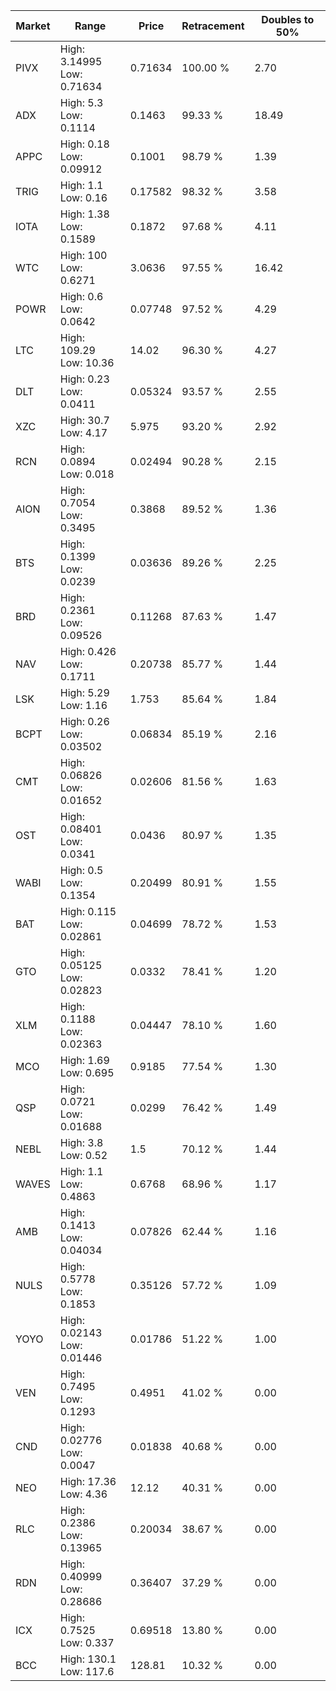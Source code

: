 | Market | Range | Price| Retracement | Doubles to 50% |
| --- | --- | --- | --- | --- |
| PIVX | High: 3.14995<br />Low: 0.71634 | 0.71634 | 100.00 % | 2.70 |
| ADX | High: 5.3<br />Low: 0.1114 | 0.1463 | 99.33 % | 18.49 |
| APPC | High: 0.18<br />Low: 0.09912 | 0.1001 | 98.79 % | 1.39 |
| TRIG | High: 1.1<br />Low: 0.16 | 0.17582 | 98.32 % | 3.58 |
| IOTA | High: 1.38<br />Low: 0.1589 | 0.1872 | 97.68 % | 4.11 |
| WTC | High: 100<br />Low: 0.6271 | 3.0636 | 97.55 % | 16.42 |
| POWR | High: 0.6<br />Low: 0.0642 | 0.07748 | 97.52 % | 4.29 |
| LTC | High: 109.29<br />Low: 10.36 | 14.02 | 96.30 % | 4.27 |
| DLT | High: 0.23<br />Low: 0.0411 | 0.05324 | 93.57 % | 2.55 |
| XZC | High: 30.7<br />Low: 4.17 | 5.975 | 93.20 % | 2.92 |
| RCN | High: 0.0894<br />Low: 0.018 | 0.02494 | 90.28 % | 2.15 |
| AION | High: 0.7054<br />Low: 0.3495 | 0.3868 | 89.52 % | 1.36 |
| BTS | High: 0.1399<br />Low: 0.0239 | 0.03636 | 89.26 % | 2.25 |
| BRD | High: 0.2361<br />Low: 0.09526 | 0.11268 | 87.63 % | 1.47 |
| NAV | High: 0.426<br />Low: 0.1711 | 0.20738 | 85.77 % | 1.44 |
| LSK | High: 5.29<br />Low: 1.16 | 1.753 | 85.64 % | 1.84 |
| BCPT | High: 0.26<br />Low: 0.03502 | 0.06834 | 85.19 % | 2.16 |
| CMT | High: 0.06826<br />Low: 0.01652 | 0.02606 | 81.56 % | 1.63 |
| OST | High: 0.08401<br />Low: 0.0341 | 0.0436 | 80.97 % | 1.35 |
| WABI | High: 0.5<br />Low: 0.1354 | 0.20499 | 80.91 % | 1.55 |
| BAT | High: 0.115<br />Low: 0.02861 | 0.04699 | 78.72 % | 1.53 |
| GTO | High: 0.05125<br />Low: 0.02823 | 0.0332 | 78.41 % | 1.20 |
| XLM | High: 0.1188<br />Low: 0.02363 | 0.04447 | 78.10 % | 1.60 |
| MCO | High: 1.69<br />Low: 0.695 | 0.9185 | 77.54 % | 1.30 |
| QSP | High: 0.0721<br />Low: 0.01688 | 0.0299 | 76.42 % | 1.49 |
| NEBL | High: 3.8<br />Low: 0.52 | 1.5 | 70.12 % | 1.44 |
| WAVES | High: 1.1<br />Low: 0.4863 | 0.6768 | 68.96 % | 1.17 |
| AMB | High: 0.1413<br />Low: 0.04034 | 0.07826 | 62.44 % | 1.16 |
| NULS | High: 0.5778<br />Low: 0.1853 | 0.35126 | 57.72 % | 1.09 |
| YOYO | High: 0.02143<br />Low: 0.01446 | 0.01786 | 51.22 % | 1.00 |
| VEN | High: 0.7495<br />Low: 0.1293 | 0.4951 | 41.02 % | 0.00 |
| CND | High: 0.02776<br />Low: 0.0047 | 0.01838 | 40.68 % | 0.00 |
| NEO | High: 17.36<br />Low: 4.36 | 12.12 | 40.31 % | 0.00 |
| RLC | High: 0.2386<br />Low: 0.13965 | 0.20034 | 38.67 % | 0.00 |
| RDN | High: 0.40999<br />Low: 0.28686 | 0.36407 | 37.29 % | 0.00 |
| ICX | High: 0.7525<br />Low: 0.337 | 0.69518 | 13.80 % | 0.00 |
| BCC | High: 130.1<br />Low: 117.6 | 128.81 | 10.32 % | 0.00 |
